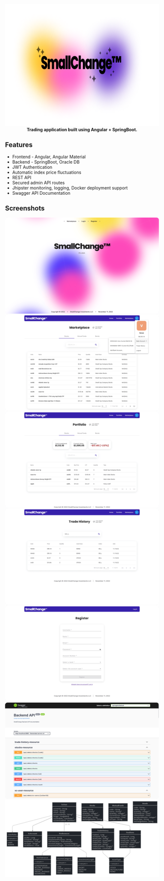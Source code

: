 <div align="center">
    <img src="./screenshots/smallchange.png" height="400">
    <br>
    <strong> Trading application built using Angular + SpringBoot.</strong>
    <br>
</div>

## Features

- Frontend - Angular, Angular Material
- Backend - SpringBoot, Oracle DB
- JWT Authentication
- Automatic index price fluctuations
- REST API
- Secured admin API routes
- Jhipster monitoring, logging, Docker deployment support
- Swagger API Documentation

## Screenshots

<div align="center">
    <img src="./screenshots/home.png">
    <br>
    <img src="./screenshots/marketplace.png">
    <br>
    <img src="./screenshots/positions.png">
    <br>
    <img src="./screenshots/history.png">
    <br>
    <img src="./screenshots/register.png">
    <br>
    <img src="./screenshots/swagger.png">
    <br>
    <img src="./screenshots/classdiagram.png">
</div>
